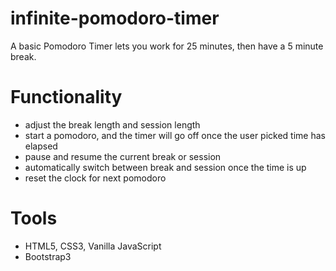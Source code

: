 # infinite-pomodoro-timer

  A basic Pomodoro Timer lets you work for 25 minutes, then have a 5 minute break.

# Functionality

  * adjust the break length and session length
  * start a pomodoro, and the timer will go off once the user picked time has elapsed
  * pause and resume the current break or session
  * automatically switch between break and session once the time is up
  * reset the clock for next pomodoro

# Tools

  * HTML5, CSS3, Vanilla JavaScript
  * Bootstrap3
